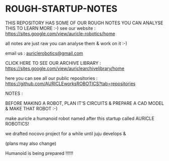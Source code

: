 # ROUGH-STARTUP-NOTES
THIS REPOSITORY HAS SOME OF OUR ROUGH NOTES YOU CAN ANALYSE THIS TO LEARN MORE :-)
see our website  : https://sites.google.com/view/auricle-robotics/home

all notes are just raw you can analyse them & work on it :-)

email us : auriclerobotics@gmail.com

CLICK HERE TO SEE OUR ARCHIVE LIBRARY : https://sites.google.com/view/auriclearchivelibrary/home

here you can see all our public repositories : https://github.com/AURICLEworksROBOTICS?tab=repositories

NOTES  : 

BEFORE MAKING A ROBOT, PLAN IT'S CIRCUITS & PREPARE A CAD MODEL & MAKE THAT ROBOT :-)

make auricle a humanoid robot named after this startup called AURICLE ROBOTICS!

we drafted nocovo project for a while until juju develops & 

(plans may also change)

Humanoid is being prepared !!!!!!



















